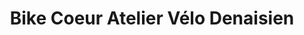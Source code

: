 ---
title: "Bike Coeur Atelier Vélo Denaisien"
url: /denain/bike-coeur-atelier-velo-denaisien/
shop: Fahrrad
---